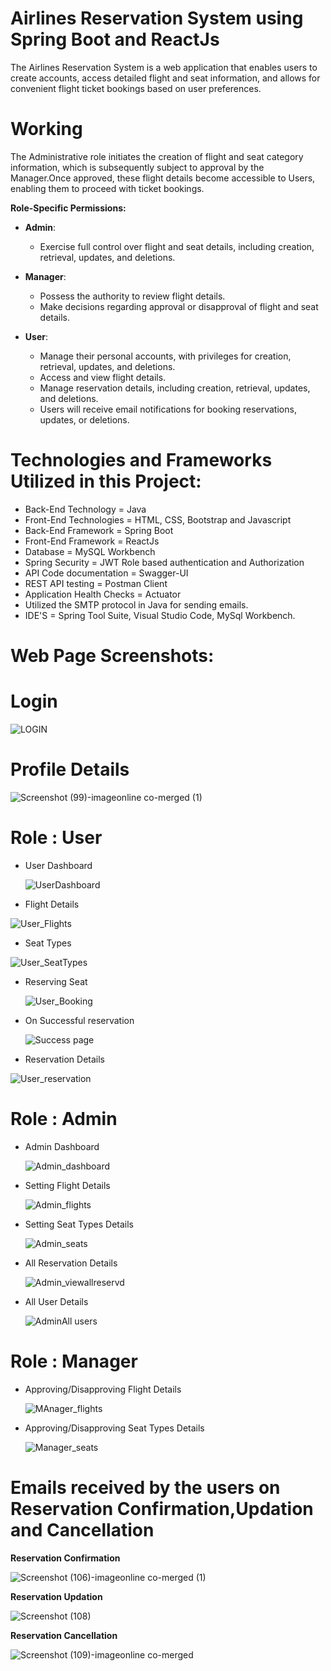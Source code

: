 # Airlines Reservation System using Spring Boot and ReactJs
The Airlines Reservation System is a web application that enables users to create accounts, access detailed flight and seat information, and allows for convenient flight ticket bookings based on user preferences.
# Working
The Administrative role initiates the creation of flight and seat category information, which is subsequently subject to approval by the Manager.Once approved, these flight details become accessible to Users, enabling them to proceed with ticket bookings.

**Role-Specific Permissions:**

- **Admin**:
  - Exercise full control over flight and seat details, including creation, retrieval, updates, and deletions.

- **Manager**:
  - Possess the authority to review flight details.
  - Make decisions regarding approval or disapproval of flight and seat details.

- **User**:
  - Manage their personal accounts, with privileges for creation, retrieval, updates, and deletions.
  - Access and view flight details.
  - Manage reservation details, including creation, retrieval, updates, and deletions.
  - Users will receive email notifications for booking reservations, updates, or deletions.

# Technologies and Frameworks Utilized in this Project:
* Back-End Technology = Java
* Front-End Technologies = HTML, CSS, Bootstrap and Javascript
* Back-End Framework = Spring Boot
* Front-End Framework = ReactJs
* Database = MySQL Workbench
* Spring Security = JWT Role based authentication and Authorization
* API Code documentation = Swagger-UI
* REST API testing = Postman Client
* Application Health Checks = Actuator
* Utilized the SMTP protocol in Java for sending emails.
* IDE'S = Spring Tool Suite, Visual Studio Code, MySql Workbench.
# Web Page Screenshots:
# Login
  ![LOGIN](https://github.com/manjula-s-13/Airlines-Reservation-System/assets/86179660/8f137d71-451e-48a8-afac-bf7b7bb8a52d)

# Profile Details
![Screenshot (99)-imageonline co-merged (1)](https://github.com/manjula-s-13/Airlines-Reservation-System/assets/86179660/c5b6ddb0-7913-4562-924b-7a4ec14c4b32)

# Role : User

* User Dashboard
  
  ![UserDashboard](https://github.com/manjula-s-13/Airlines-Reservation-System/assets/86179660/6eb1c96e-c9e0-4989-bbfc-8f1646cea8b9)
  
* Flight Details
  
 ![User_Flights](https://github.com/manjula-s-13/Airlines-Reservation-System/assets/86179660/9c679aa9-d01f-4c12-b648-882aa5ec60cb)

* Seat Types
  
 ![User_SeatTypes](https://github.com/manjula-s-13/Airlines-Reservation-System/assets/86179660/c27dffdd-ee5e-43f6-9f14-d478fffe6fa1)

* Reserving Seat
  
  ![User_Booking](https://github.com/manjula-s-13/Airlines-Reservation-System/assets/86179660/54ac77e4-4752-44ab-81a8-1ab302975250)

* On Successful reservation
  
  ![Success page](https://github.com/manjula-s-13/Airlines-Reservation-System/assets/86179660/3a360b9e-ff14-4725-8857-524feb3bf861)

* Reservation Details
  
![User_reservation](https://github.com/manjula-s-13/Airlines-Reservation-System/assets/86179660/196b088c-1e70-443e-8316-98cb9ef7c5e5)

# Role : Admin
* Admin Dashboard
  
  ![Admin_dashboard](https://github.com/manjula-s-13/Airlines-Reservation-System/assets/86179660/e5e9a7e4-53b3-4b17-b0e5-df26fa95249a)

* Setting Flight Details
  
  ![Admin_flights](https://github.com/manjula-s-13/Airlines-Reservation-System/assets/86179660/5d65747f-df27-4e20-a625-7dd1153e9e5f)
  
* Setting Seat Types Details
  
  ![Admin_seats](https://github.com/manjula-s-13/Airlines-Reservation-System/assets/86179660/d7a4756e-d1e4-4d41-b098-c185502e347c)

* All  Reservation Details
  
  ![Admin_viewallreservd](https://github.com/manjula-s-13/Airlines-Reservation-System/assets/86179660/efca22e9-c509-41fb-9b7b-bd99e2b153c5)

* All User Details
  
  ![AdminAll users](https://github.com/manjula-s-13/Airlines-Reservation-System/assets/86179660/32a7344d-5e09-40a4-8395-320ede845a53)
  
# Role : Manager
  
* Approving/Disapproving Flight Details
  
  ![MAnager_flights](https://github.com/manjula-s-13/Airlines-Reservation-System/assets/86179660/ee523ebb-c56e-438b-a114-b5d1e914fa96)

* Approving/Disapproving Seat Types Details
  
  ![Manager_seats](https://github.com/manjula-s-13/Airlines-Reservation-System/assets/86179660/b11fa6dc-7c46-4595-b3a2-e174d2d62233)

# Emails received by the users on Reservation Confirmation,Updation and Cancellation

**Reservation Confirmation**

![Screenshot (106)-imageonline co-merged (1)](https://github.com/manjula-s-13/Airlines-Reservation-System/assets/86179660/c5b36985-65bf-4eb8-866e-0255b0c03647)

**Reservation Updation**

![Screenshot (108)](https://github.com/manjula-s-13/Airlines-Reservation-System/assets/86179660/6208835c-0708-43de-be54-a72f90188d20)

**Reservation Cancellation**
 
![Screenshot (109)-imageonline co-merged](https://github.com/manjula-s-13/Airlines-Reservation-System/assets/86179660/303df5b4-eed3-4b89-a108-7034a95cb4fb)
